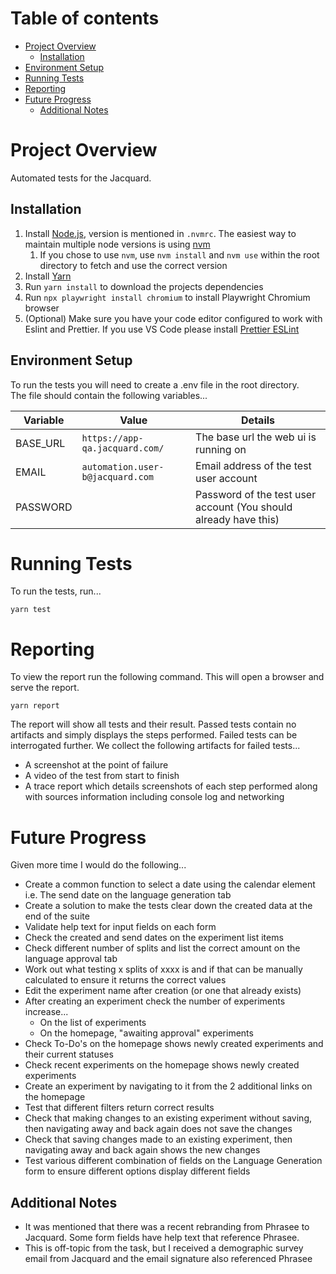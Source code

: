 # Table of contents

- [Project Overview](#project-overview)
  - [Installation](#Installation)
- [Environment Setup](#Environment-Setup)
- [Running Tests](#Running-Tests)
- [Reporting](#Reporting)
- [Future Progress](#Future-Progress)
  - [Additional Notes](#Additional-Notes)


# Project Overview

Automated tests for the Jacquard.

## Installation

1. Install [Node.js](https://nodejs.org/en/), version is mentioned in `.nvmrc`. The easiest way to maintain multiple node versions is using [nvm](https://github.com/nvm-sh/nvm/blob/master/README.md)
    1. If you chose to use `nvm`, use `nvm install` and `nvm use` within the root directory to fetch and use the correct version
2. Install [Yarn](https://classic.yarnpkg.com/en/docs/install)
3. Run `yarn install` to download the projects dependencies
4. Run `npx playwright install chromium` to install Playwright Chromium browser
5. (Optional) Make sure you have your code editor configured to work with Eslint and Prettier. If you use VS Code please install [Prettier ESLint](https://marketplace.visualstudio.com/items?itemName=rvest.vs-code-prettier-eslint)

## Environment Setup

To run the tests you will need to create a .env file in the root directory.  
The file should contain the following variables...

| Variable | Value                            | Details                                                          |
| -------- | -------------------------------- | ---------------------------------------------------------------- |
| BASE_URL | `https://app-qa.jacquard.com/`   | The base url the web ui is running on                            |
| EMAIL    | `automation.user-b@jacquard.com` | Email address of the test user account                           |
| PASSWORD |                                  | Password of the test user account (You should already have this) |

# Running Tests

To run the tests, run...

```console
yarn test
```

# Reporting

To view the report run the following command. This will open a browser and serve the report.

```console
yarn report
```

The report will show all tests and their result. Passed tests contain no artifacts and simply displays the steps performed. Failed tests can be
interrogated further. We collect the following artifacts for failed tests...

-   A screenshot at the point of failure
-   A video of the test from start to finish
-   A trace report which details screenshots of each step performed along with sources information including console log and networking

# Future Progress

Given more time I would do the following...

-   Create a common function to select a date using the calendar element i.e. The send date on the language generation tab
-   Create a solution to make the tests clear down the created data at the end of the suite
-   Validate help text for input fields on each form
-   Check the created and send dates on the experiment list items
-   Check different number of splits and list the correct amount on the language approval tab
-   Work out what testing x splits of xxxx is and if that can be manually calculated to ensure it returns the correct values
-   Edit the experiment name after creation (or one that already exists)
-   After creating an experiment check the number of experiments increase...
    -   On the list of experiments
    -   On the homepage, "awaiting approval" experiments
-   Check To-Do's on the homepage shows newly created experiments and their current statuses
-   Check recent experiments on the homepage shows newly created experiments
-   Create an experiment by navigating to it from the 2 additional links on the homepage
-   Test that different filters return correct results
-   Check that making changes to an existing experiment without saving, then navigating away and back again does not save the changes
-   Check that saving changes made to an existing experiment, then navigating away and back again shows the new changes
-   Test various different combination of fields on the Language Generation form to ensure different options display different fields

## Additional Notes

-   It was mentioned that there was a recent rebranding from Phrasee to Jacquard. Some form fields have help text that reference Phrasee.
-   This is off-topic from the task, but I received a demographic survey email from Jacquard and the email signature also referenced Phrasee
